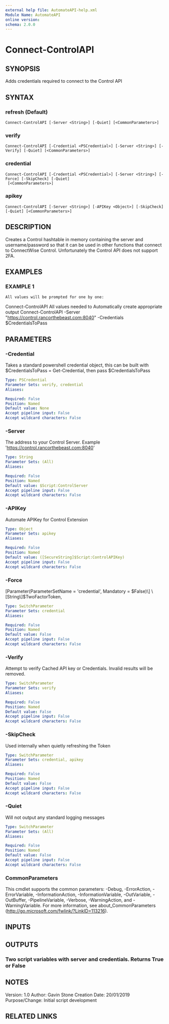 ```yaml
---
external help file: AutomateAPI-help.xml
Module Name: AutomateAPI
online version:
schema: 2.0.0
---
```


# Connect-ControlAPI

## SYNOPSIS
Adds credentials required to connect to the Control API

## SYNTAX

### refresh (Default)
```
Connect-ControlAPI [-Server <String>] [-Quiet] [<CommonParameters>]
```

### verify
```
Connect-ControlAPI [-Credential <PSCredential>] [-Server <String>] [-Verify] [-Quiet] [<CommonParameters>]
```

### credential
```
Connect-ControlAPI [-Credential <PSCredential>] [-Server <String>] [-Force] [-SkipCheck] [-Quiet]
 [<CommonParameters>]
```

### apikey
```
Connect-ControlAPI [-Server <String>] [-APIKey <Object>] [-SkipCheck] [-Quiet] [<CommonParameters>]
```

## DESCRIPTION
Creates a Control hashtable in memory containing the server and username/password so that it can be used in other functions that connect to ConnectWise Control.
Unfortunately the Control API does not support 2FA.

## EXAMPLES

### EXAMPLE 1
```
All values will be prompted for one by one:
```

Connect-ControlAPI
All values needed to Automatically create appropriate output
Connect-ControlAPI -Server "https://control.rancorthebeast.com:8040" -Credentials $CredentialsToPass

## PARAMETERS

### -Credential
Takes a standard powershell credential object, this can be built with $CredentialsToPass = Get-Credential, then pass $CredentialsToPass

```yaml
Type: PSCredential
Parameter Sets: verify, credential
Aliases:

Required: False
Position: Named
Default value: None
Accept pipeline input: False
Accept wildcard characters: False
```

### -Server
The address to your Control Server.
Example 'https://control.rancorthebeast.com:8040'

```yaml
Type: String
Parameter Sets: (All)
Aliases:

Required: False
Position: Named
Default value: $Script:ControlServer
Accept pipeline input: False
Accept wildcard characters: False
```

### -APIKey
Automate APIKey for Control Extension

```yaml
Type: Object
Parameter Sets: apikey
Aliases:

Required: False
Position: Named
Default value: ([SecureString]$Script:ControlAPIKey)
Accept pipeline input: False
Accept wildcard characters: False
```

### -Force
\[Parameter(ParameterSetName = 'credential', Mandatory = $False)\]
\[String\]$TwoFactorToken,

```yaml
Type: SwitchParameter
Parameter Sets: credential
Aliases:

Required: False
Position: Named
Default value: False
Accept pipeline input: False
Accept wildcard characters: False
```

### -Verify
Attempt to verify Cached API key or Credentials.
Invalid results will be removed.

```yaml
Type: SwitchParameter
Parameter Sets: verify
Aliases:

Required: False
Position: Named
Default value: False
Accept pipeline input: False
Accept wildcard characters: False
```

### -SkipCheck
Used internally when quietly refreshing the Token

```yaml
Type: SwitchParameter
Parameter Sets: credential, apikey
Aliases:

Required: False
Position: Named
Default value: False
Accept pipeline input: False
Accept wildcard characters: False
```

### -Quiet
Will not output any standard logging messages

```yaml
Type: SwitchParameter
Parameter Sets: (All)
Aliases:

Required: False
Position: Named
Default value: False
Accept pipeline input: False
Accept wildcard characters: False
```

### CommonParameters
This cmdlet supports the common parameters: -Debug, -ErrorAction, -ErrorVariable, -InformationAction, -InformationVariable, -OutVariable, -OutBuffer, -PipelineVariable, -Verbose, -WarningAction, and -WarningVariable.
For more information, see about_CommonParameters (http://go.microsoft.com/fwlink/?LinkID=113216).

## INPUTS

## OUTPUTS

### Two script variables with server and credentials. Returns True or False
## NOTES
Version:        1.0
Author:         Gavin Stone
Creation Date:  20/01/2019
Purpose/Change: Initial script development

## RELATED LINKS
